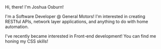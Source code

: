 Hi, there! I'm Joshua Osburn! 

I'm a Software Developer @ General Motors! I'm interested in creating RESTful APIs, network layer applications, and anything to do with home automation.

I've recently became interested in Front-end development! You can find me honing my CSS skills!

<!---
joshuakosburn/joshuakosburn is a ✨ special ✨ repository because its `README.md` (this file) appears on your GitHub profile.
You can click the Preview link to take a look at your changes.
--->
